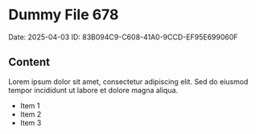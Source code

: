 # Dummy File 678

Date: 2025-04-03
ID: 83B094C9-C608-41A0-9CCD-EF95E699060F

## Content

Lorem ipsum dolor sit amet, consectetur adipiscing elit.
Sed do eiusmod tempor incididunt ut labore et dolore magna aliqua.

* Item 1
* Item 2
* Item 3

